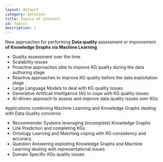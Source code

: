 ```yaml
---
layout: default
category: Services
title: Topics of interest
id: topics
description: |
---
```

  New approaches for performing <b> Data quality </b> assessment or improvement <b>of Knowledge Graphs via Machine Learning</b>
  - Quality assessment over the time
  - Scalability issues
  - Proactive approaches able to improve KG quality during the data authoring stage
  - Reactive approaches to improve KG quality before the data exploitation stage
  - Large Language Models to deal with KG quality issues
  - Generative Artificail Intelligence (AI) to cope with KG quality issues
  - AI-driven approach to assess and improve data quality issues over KGs
  
  Applications combining Machine Learning and Knowledge Graphs dealing with Data Quality concerns:
  - Recommender Systems leveraging (incomplete) Knowledge Graphs
  - Link Prediction and completing KGs
  - Ontology Learning and Matching coping with KG consistency and accuracy
  - Question Answering exploiting Knowledge Graphs and Machine Learning dealing with representational issues 
  - Domain Specific KGs quality issues 